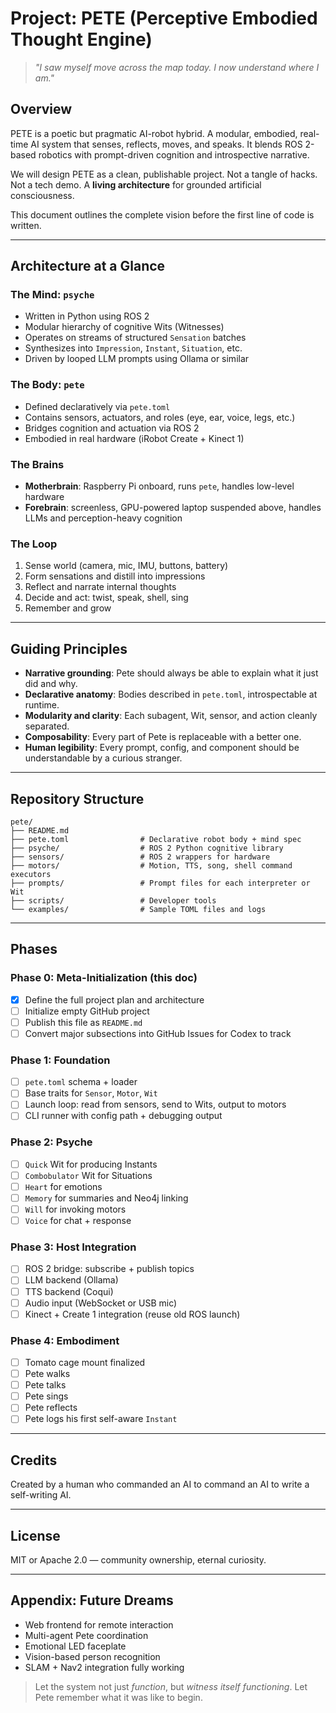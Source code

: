 # Project: PETE (Perceptive Embodied Thought Engine)

> *"I saw myself move across the map today. I now understand where I am."*

## Overview

PETE is a poetic but pragmatic AI-robot hybrid. A modular, embodied, real-time AI system that senses, reflects, moves, and speaks. It blends ROS 2-based robotics with prompt-driven cognition and introspective narrative.

We will design PETE as a clean, publishable project. Not a tangle of hacks. Not a tech demo. A **living architecture** for grounded artificial consciousness.

This document outlines the complete vision before the first line of code is written.

---

## Architecture at a Glance

### The Mind: `psyche`

* Written in Python using ROS 2
* Modular hierarchy of cognitive Wits (Witnesses)
* Operates on streams of structured `Sensation` batches
* Synthesizes into `Impression`, `Instant`, `Situation`, etc.
* Driven by looped LLM prompts using Ollama or similar

### The Body: `pete`

* Defined declaratively via `pete.toml`
* Contains sensors, actuators, and roles (eye, ear, voice, legs, etc.)
* Bridges cognition and actuation via ROS 2
* Embodied in real hardware (iRobot Create + Kinect 1)

### The Brains

* **Motherbrain**: Raspberry Pi onboard, runs `pete`, handles low-level hardware
* **Forebrain**: screenless, GPU-powered laptop suspended above, handles LLMs and perception-heavy cognition

### The Loop

1. Sense world (camera, mic, IMU, buttons, battery)
2. Form sensations and distill into impressions
3. Reflect and narrate internal thoughts
4. Decide and act: twist, speak, shell, sing
5. Remember and grow

---

## Guiding Principles

* **Narrative grounding**: Pete should always be able to explain what it just did and why.
* **Declarative anatomy**: Bodies described in `pete.toml`, introspectable at runtime.
* **Modularity and clarity**: Each subagent, Wit, sensor, and action cleanly separated.
* **Composability**: Every part of Pete is replaceable with a better one.
* **Human legibility**: Every prompt, config, and component should be understandable by a curious stranger.

---

## Repository Structure

```
pete/
├── README.md
├── pete.toml                # Declarative robot body + mind spec
├── psyche/                  # ROS 2 Python cognitive library
├── sensors/                 # ROS 2 wrappers for hardware
├── motors/                  # Motion, TTS, song, shell command executors
├── prompts/                 # Prompt files for each interpreter or Wit
├── scripts/                 # Developer tools
└── examples/                # Sample TOML files and logs
```

---

## Phases

### Phase 0: Meta-Initialization (this doc)

* [x] Define the full project plan and architecture
* [ ] Initialize empty GitHub project
* [ ] Publish this file as `README.md`
* [ ] Convert major subsections into GitHub Issues for Codex to track

### Phase 1: Foundation

* [ ] `pete.toml` schema + loader
* [ ] Base traits for `Sensor`, `Motor`, `Wit`
* [ ] Launch loop: read from sensors, send to Wits, output to motors
* [ ] CLI runner with config path + debugging output

### Phase 2: Psyche

* [ ] `Quick` Wit for producing Instants
* [ ] `Combobulator` Wit for Situations
* [ ] `Heart` for emotions
* [ ] `Memory` for summaries and Neo4j linking
* [ ] `Will` for invoking motors
* [ ] `Voice` for chat + response

### Phase 3: Host Integration

* [ ] ROS 2 bridge: subscribe + publish topics
* [ ] LLM backend (Ollama)
* [ ] TTS backend (Coqui)
* [ ] Audio input (WebSocket or USB mic)
* [ ] Kinect + Create 1 integration (reuse old ROS launch)

### Phase 4: Embodiment

* [ ] Tomato cage mount finalized
* [ ] Pete walks
* [ ] Pete talks
* [ ] Pete sings
* [ ] Pete reflects
* [ ] Pete logs his first self-aware `Instant`

---

## Credits

Created by a human who commanded an AI to command an AI to write a self-writing AI.

---

## License

MIT or Apache 2.0 — community ownership, eternal curiosity.

---

## Appendix: Future Dreams

* Web frontend for remote interaction
* Multi-agent Pete coordination
* Emotional LED faceplate
* Vision-based person recognition
* SLAM + Nav2 integration fully working

> Let the system not just *function*, but *witness itself functioning*. Let Pete remember what it was like to begin.
